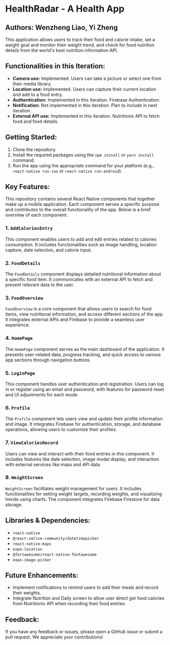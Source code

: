 # HealthRadar - A Health App
## Authors: Wenzheng Liao, Yi Zheng
This application allows users to track their food and calorie intake, set a weight goal and monitor their weight trend, and check for food nutrition details from the world's best nutrition information API.

## Functionalities in this Iteration:

- **Camera use:** Implemented. Users can take a picture or select one from their media library.
- **Location use:** Implemented. Users can capture their current location and add to a food entry.
- **Authentication:** Implemented in this iteration. Firebase Authentication.
- **Notification:** Not implemented in this iteration. Plan to include in next iteration.
- **External API use:** Implemented in this iteration. Nutritionix API to fetch food and food details.

## Getting Started:

1. Clone the repository.
2. Install the required packages using the `npm install` or `yarn install` command.
3. Run the app using the appropriate command for your platform (e.g., `react-native run-ios` or `react-native run-android`).

## Key Features:
This repository contains several React Native components that together make up a mobile application. Each component serves a specific purpose and contributes to the overall functionality of the app. Below is a brief overview of each component:

### 1. `AddCaloriesEntry`
This component enables users to add and edit entries related to calories consumption. It includes functionalities such as image handling, location capture, date selection, and calorie input.

### 2. `FoodDetails`
The `FoodDetails` component displays detailed nutritional information about a specific food item. It communicates with an external API to fetch and present relevant data to the user.

### 3. `FoodOverview`
`FoodOverview` is a core component that allows users to search for food items, view nutritional information, and access different sections of the app. It integrates external APIs and Firebase to provide a seamless user experience.

### 4. `HomePage`
The `HomePage` component serves as the main dashboard of the application. It presents user-related data, progress tracking, and quick access to various app sections through navigation buttons.

### 5. `LoginPage`
This component handles user authentication and registration. Users can log in or register using an email and password, with features for password reset and UI adjustments for each mode.

### 6. `Profile`
The `Profile` component lets users view and update their profile information and image. It integrates Firebase for authentication, storage, and database operations, allowing users to customize their profiles.

### 7. `ViewCaloriesRecord`
Users can view and interact with their food entries in this component. It includes features like date selection, image modal display, and interaction with external services like maps and API data.

### 8. `WeightScreen`
`WeightScreen` facilitates weight management for users. It includes functionalities for setting weight targets, recording weights, and visualizing trends using charts. The component integrates Firebase Firestore for data storage.

## Libraries & Dependencies:

- `react-native`
- `@react-native-community/datetimepicker`
- `react-native-maps`
- `expo-location`
- `@fortawesome/react-native-fontawesome`
- `expo-image-picker`

## Future Enhancements:

- Implement notifications to remind users to add their meals and record their weights.
- Integrate Nutrition and Daily screen to allow user direct get food calories from Nutritionix API when recording their food entries.

## Feedback:
If you have any feedback or issues, please open a GitHub issue or submit a pull request. We appreciate your contributions!